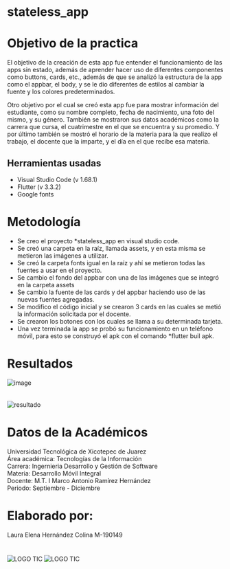 # stateless_app

# Objetivo de la practica

El objetivo de la creación de esta app fue entender el funcionamiento de las apps sin estado, además de aprender hacer uso de diferentes componentes como buttons, cards, etc., además de que se analizó la estructura de la app como el appbar, el body, y se le dio diferentes de estilos al cambiar la fuente y los colores predeterminados.

Otro objetivo por el cual se creó esta app fue para mostrar información del estudiante, como su nombre completo, fecha de nacimiento, una foto del mismo, y su género.
También se mostraron sus datos académicos como la carrera que cursa, el cuatrimestre en el que se encuentra y su promedio.
Y por último también se mostró el horario de la materia para la que realizo el trabajo, el docente que la imparte, y el día en el que recibe esa materia.

## Herramientas usadas

- Visual Studio Code (v 1.68.1)
- Flutter (v 3.3.2)
- Google fonts

# Metodología
- Se creo el proyecto *stateless_app en visual studio code.
- Se creó una carpeta en la raíz, llamada assets, y en esta misma se metieron las imágenes a utilizar.
- Se creó la carpeta fonts igual en la raíz y ahí se metieron todas las fuentes a usar en el proyecto.
- Se cambio el fondo del appbar con una de las imágenes que se integró en la carpeta assets
- Se cambio la fuente de las cards y del appbar haciendo uso de las nuevas fuentes agregadas.
- Se modifico el código inicial y se crearon 3 cards en las cuales se metió la información solicitada por el docente.
- Se crearon los botones con los cuales se llama a su determinada tarjeta.
- Una vez terminada la app se probó su funcionamiento en un teléfono móvil, para esto se construyó el apk con el comando *flutter buil apk.

 # Resultados

![image](https://user-images.githubusercontent.com/77304407/194469710-2dd306f5-5b0d-4e6d-a6bf-7a7de2509bf7.png)
<br/>
<br/>
<br/>
![resultado](https://user-images.githubusercontent.com/77304407/194471039-f7b2d66e-5581-40b2-abc1-f19098f63db0.jpeg)




# Datos de la Académicos
Universidad Tecnológica de Xicotepec de Juarez
<br/>
Área académica: Tecnologías de la Información
<br/>
Carrera: Ingernieria Desarrollo y Gestión de Software
<br/>
Materia: Desarrollo Móvil Integral
<br/>
Docente: M.T. I Marco Antonio Ramírez Hernández
<br/>
Periodo: Septiembre - Diciembre

# Elaborado por: 
Laura Elena Hernández Colina M-190149 

#
![LOGO TIC](https://user-images.githubusercontent.com/77304407/194476270-7d5ae341-0c51-4832-b1d5-0eeb1e1e7730.jpg) ![LOGO TIC](https://user-images.githubusercontent.com/77304407/194476311-2179507c-9cec-4c9c-965c-c44a0c084365.jpg)






